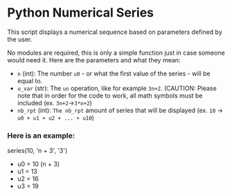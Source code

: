 # Python Numerical Series

This script displays a numerical sequence based on parameters defined by the user.

No modules are required, this is only a simple function just in case someone would need it.
Here are the parameters and what they mean:

  - `n` (int): The number `u0` - or what the first value of the series - will be equal to.
  - `u_var` (str): The `un` operation, like for example `3n+2`. (CAUTION: Please note that in order for the code to work, all math symbols must be included (ex. `3n+2`->`3*n+2`)
  - `nb_rpt` (int): `The nb_rpt` amount of series that will be displayed (ex. `10` -> `u0 + u1 + u2 + ... + u10`)

 ### Here is an example:
  
  series(10, 'n + 3', '3')
  -  u0 = 10 (n + 3)
  -  u1 = 13
  -  u2 = 16
  -  u3 = 19
